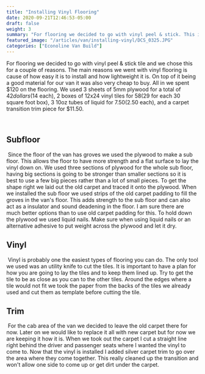 ```yaml
---
title: "Installing Vinyl Flooring"
date: 2020-09-21T12:46:53-05:00
draft: false
weight: 3
summary: "For flooring we decided to go with vinyl peel & stick. This is how much it cost and how to install it."
featured_image: "/articles/van/installing-vinyl/DCS_0325.JPG"
categories: ["Econoline Van Build"]
---
```


For flooring we decided to go with vinyl peel & stick tile and we chose this for a couple of reasons. The main reasons we went with vinyl flooring is cause of how easy it is to install and how lightweight it is. On top of it being a good material for our van it was also very cheap to buy. All in we spent $120 on the flooring. We used 3 sheets of 5mm plywood for a total of $42 dollars ($14 each), 2 boxes of 12x24 vinyl tiles for $58 ($29 for each 30 square foot box), 3 10oz tubes of liquid for $7.50 ($2.50 each), and a carpet transition trim piece for $11.50.

<br />

## Subfloor
<img class="img-fluid" src="/articles/van/installing-vinyl/DCS_0294.JPG" alt=""/>
Since the floor of the van has groves we used the plywood to make a sub floor. This allows the floor to have more strength and a flat surface to lay the vinyl down on. We used three sections of plywood for the whole sub floor, having big sections is going to be stronger than smaller sections so it is best to use a few big pieces rather than a lot of small pieces. To get the shape right we laid out the old carpet and traced it onto the plywood. When we installed the sub floor we used strips of the old carpet padding to fill the groves in the van's floor. This adds strength to the sub floor and can also act as a insulator and sound deadening in the floor. I am sure there are much better options than to use old carpet padding for this. To hold down the plywood we used liquid nails. Make sure when using liquid nails or an alternative adhesive to put weight across the plywood and let it dry.

<br />

## Vinyl
<img class="img-fluid" src="/articles/van/installing-vinyl/DCS_0312.JPG" alt=""/>
Vinyl is probably one the easiest types of flooring you can do. The only tool we used was an utility knife to cut the tiles. It is important to have a plan for how you are going to lay the tiles and to keep them lined up. Try to get the tile to be as close as you can to the other tiles. Around the edges where a tile would not fit we took the paper from the backs of the tiles we already used and cut them as template before cutting the tile. 

<br />

## Trim
<img class="img-fluid" src="/articles/van/installing-vinyl/DCS_0070.JPG" alt=""/>
For the cab area of the van we decided to leave the old carpet there for now. Later on we would like to replace it all with new carpet but for now we are keeping it how it is. When we took out the carpet I cut a straight line right behind the driver and passenger seats where I wanted the vinyl to come to. Now that the vinyl is installed I added silver carpet trim to go over the area where they come together. This really cleaned up the transition and won't allow one side to come up or get dirt under the carpet. 

<br />

<img class="img-fluid" src="/articles/van/installing-vinyl/DCS_0319.JPG" alt=""/>
